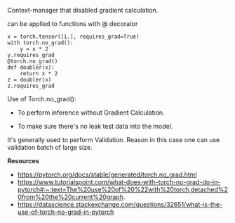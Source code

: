 Context-manager that disabled gradient calculation.

can be applied to functions with @ decorator
```
x = torch.tensor([1.], requires_grad=True)
with torch.no_grad():
    y = x * 2
y.requires_grad
@torch.no_grad()
def doubler(x):
    return x * 2
z = doubler(x)
z.requires_grad
```


Use of Torch.no_grad():

- To perform inference without Gradient Calculation.

- To make sure there's no leak test data into the model.

It's generally used to perform Validation. Reason in this case one can use validation batch of large size.


__Resources__
- https://pytorch.org/docs/stable/generated/torch.no_grad.html
- https://www.tutorialspoint.com/what-does-with-torch-no-grad-do-in-pytorch#:~:text=The%20use%20of%20%22with%20torch,detached%20from%20the%20current%20graph.
- https://datascience.stackexchange.com/questions/32651/what-is-the-use-of-torch-no-grad-in-pytorch
